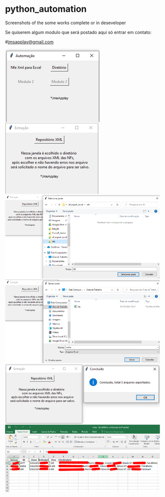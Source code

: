 # python_automation
Screenshots of the  some works  complete or in deseveloper

Se quiserem algum modulo  que será postado aqui só entrar em contato:

#jmsapplay@gmail.com

![alt text](https://github.com/jamesonSouza/python_automation/blob/main/img/1.png)
![alt text](https://github.com/jamesonSouza/python_automation/blob/main/img/2.png)
![alt text](https://github.com/jamesonSouza/python_automation/blob/main/img/3.png)
![alt text](https://github.com/jamesonSouza/python_automation/blob/main/img/4.png)
![alt text](https://github.com/jamesonSouza/python_automation/blob/main/img/5.png)
![alt text](https://github.com/jamesonSouza/python_automation/blob/main/img/6.png)

